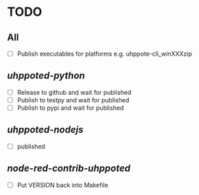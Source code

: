 # TODO

## All
   - [ ] Publish executables for platforms
         e.g. uhppote-cli_winXXXzip
         
## _uhppoted-python_
   - [ ] Release to github and wait for published
   - [ ] Publish to testpy and wait for published
   - [ ] Publish to pypi and wait for published

## _uhppoted-nodejs_
   - [ ]  published

## _node-red-contrib-uhppoted_
   - [ ] Put VERSION  back into Makefile
